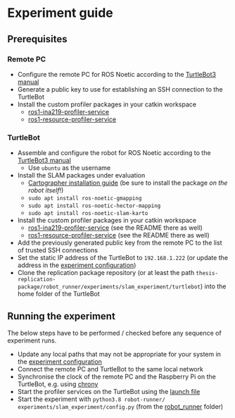 # Experiment guide

## Prerequisites
### Remote PC
- Configure the remote PC for ROS Noetic according to the [TurtleBot3 manual](https://emanual.robotis.com/docs/en/platform/turtlebot3/quick-start/#pc-setup)
- Generate a public key to use for establishing an SSH connection to the TurtleBot
- Install the custom profiler packages in your catkin workspace
  - [ros1-ina219-profiler-service](https://github.com/engelhamer/thesis-replication-package/tree/master/ros_packages/ros1-ina219-profiler-service)
  - [ros1-resource-profiler-service](https://github.com/engelhamer/thesis-replication-package/tree/master/ros_packages/ros1-resource-profiler-service)

### TurtleBot
- Assemble and configure the robot for ROS Noetic according to the [TurtleBot3 manual](https://emanual.robotis.com/docs/en/platform/turtlebot3/sbc_setup/#sbc-setup)
  - Use `ubuntu` as the username
- Install the SLAM packages under evaluation
  - [Cartographer installation guide](https://google-cartographer.readthedocs.io/en/latest/) (be sure to install the package _on the robot itself_!)
  - `sudo apt install ros-noetic-gmapping`
  - `sudo apt install ros-noetic-hector-mapping`
  - `sudo apt install ros-noetic-slam-karto`
- Install the custom profiler packages in your catkin workspace
  - [ros1-ina219-profiler-service](https://github.com/engelhamer/thesis-replication-package/tree/master/ros_packages/ros1-ina219-profiler-service) (see the README there as well)
  - [ros1-resource-profiler-service](https://github.com/engelhamer/thesis-replication-package/tree/master/ros_packages/ros1-resource-profiler-service) (see the README there as well)
- Add the previously generated public key from the remote PC to the list of trusted SSH connections
- Set the static IP address of the TurtleBot to `192.168.1.222` (or update the address in the [experiment configuration](https://github.com/engelhamer/thesis-replication-package/blob/master/robot_runner/experiments/slam_experiment/config.py))
- Clone the replication package repository (or at least the path `thesis-replication-package/robot_runner/experiments/slam_experiment/turtlebot`) into the home folder of the TurtleBot

## Running the experiment
The below steps have to be performed / checked before any sequence of experiment runs.

- Update any local paths that may not be appropriate for your system in the [experiment configuration](https://github.com/engelhamer/thesis-replication-package/blob/master/robot_runner/experiments/slam_experiment/config.py)
- Connect the remote PC and TurtleBot to the same local network
- Synchronise the clock of the remote PC and the Raspberry Pi on the TurtleBot, e.g. using [chrony](https://askubuntu.com/questions/787855/how-to-use-chrony-to-synchronize-timestamp-on-two-computers)
- Start the profiler services on the TurtleBot using the [launch file](https://github.com/engelhamer/thesis-replication-package/blob/master/robot_runner/experiments/profilers.launch)
- Start the experiment with `python3.8 robot-runner/ experiments/slam_experiment/config.py` (from the [robot_runner](https://github.com/engelhamer/thesis-replication-package/tree/master/robot_runner) folder)
